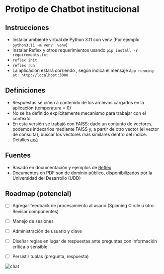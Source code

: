 # Protipo de Chatbot institucional

## Instrucciones

- Instalar ambiente virtual de Python 3.11 con venv (Por ejemplo: ```python3.11 -m venv .venv```)
- Instalar Reflex y otros requerimientos usando ```pip install -r requirements.txt```
- ```reflex init```
- ```reflex run```
- La aplicación estará corriendo , según indica el mensaje ```App running at: http://localhost:3000```

## Definiciones

- Respuestas se ciñen a contenido de los archivos cargados en la aplicación (temperatura = 0)
- No se ha definido explícitamente mecanismo para trabajar con el contexto
- En esta versión se trabajó con FAISS: dado un conjunto de vectores, podemos indexarlos mediante FAISS y, a partir de otro vector (el vector de consulta), buscar los vectores más similares dentro del índice. Detalles [acá](https://www.pinecone.io/learn/series/faiss/faiss-tutorial/)

## Fuentes

- Basado en documentación y ejemplos de [Reflex](https://reflex.dev/docs/getting-started/introduction/)
- Documentos en PDF son de dominio público, disponibilizados por la Universidad del Desarrollo (UDD)


## Roadmap (potencial)

- [ ] Agregar feedback de procesamiento al usario (Spinning Circle u otro: Revisar componentes)
- [ ] Manejo de sesiones
- [ ] Administración de usuario y clave
- [ ] Diseñar reglas en lugar de respuestas ante preguntas con información crítica o sensible
- [ ] Persistir tuplas (pregunta, respuesta)


![chat](https://github.com/ggoni/basic-reflex-pdf-chat/assets/7189084/dda854fa-3e36-43c0-b3ee-17b4d216328d)



